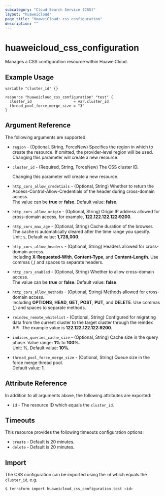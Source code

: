 ```yaml
---
subcategory: "Cloud Search Service (CSS)"
layout: "huaweicloud"
page_title: "HuaweiCloud: css_configuration"
description: ""
---
```


# huaweicloud_css_configuration

Manages a CSS configuration resource within HuaweiCloud.

## Example Usage

```hcl
variable "cluster_id" {}

resource "huaweicloud_css_configuration" "test" {
  cluster_id                   = var.cluster_id
  thread_pool_force_merge_size = "3"
}
```

## Argument Reference

The following arguments are supported:

* `region` - (Optional, String, ForceNew) Specifies the region in which to create the resource.
  If omitted, the provider-level region will be used. Changing this parameter will create a new resource.

* `cluster_id` - (Required, String, ForceNew) The CSS cluster ID.

  Changing this parameter will create a new resource.

* `http_cors_allow_credetials` - (Optional, String) Whether to return the Access-Control-Allow-Credentials of
  the header during cross-domain access.  
  The value can be **true** or **false**. Default value: **false**.

* `http_cors_allow_origin` - (Optional, String) Origin IP address allowed for cross-domain access, for example, **122.122.122.122:9200**.

* `http_cors_max_age` - (Optional, String) Cache duration of the browser. The cache is automatically cleared
  after the time range you specify.  
  Unit: s, Default value: **1,728,000**.

* `http_cors_allow_headers` - (Optional, String) Headers allowed for cross-domain access.  
  Including **X-Requested-With**, **Content-Type**, and **Content-Length**.
  Use commas (,) and spaces to separate headers.

* `http_cors_enabled` - (Optional, String) Whether to allow cross-domain access.  
  The value can be **true** or **false**. Default value: **false**.

* `http_cors_allow_methods` - (Optional, String) Methods allowed for cross-domain access.  
  Including **OPTIONS**, **HEAD**, **GET**, **POST**, **PUT**, and **DELETE**.
  Use commas (,) and spaces to separate methods.

* `reindex_remote_whitelist` - (Optional, String) Configured for migrating data from the current cluster to
  the target cluster through the reindex API.
  The example value is **122.122.122.122:9200**.

* `indices_queries_cache_size` - (Optional, String) Cache size in the query phase. Value range: **1%** to **100%**.  
  Unit: %, Default value: **10%**.

* `thread_pool_force_merge_size` - (Optional, String) Queue size in the force merge thread pool.  
  Default value: **1**.

## Attribute Reference

In addition to all arguments above, the following attributes are exported:

* `id` - The resource ID which equals the `cluster_id`.

## Timeouts

This resource provides the following timeouts configuration options:

* `create` - Default is 20 minutes.
* `delete` - Default is 20 minutes.

## Import

The CSS configuration can be imported using the `id` which equals the `cluster_id`, e.g.

```bash
$ terraform import huaweicloud_css_configuration.test <id>
```
